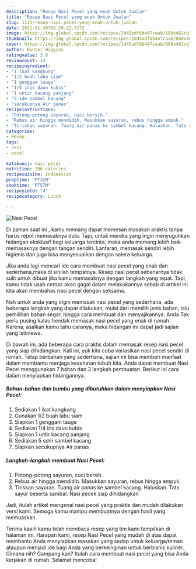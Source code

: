 ```yaml
---
description: "Resep Nasi Pecel yang enak Untuk Jualan"
title: "Resep Nasi Pecel yang enak Untuk Jualan"
slug: 1115-resep-nasi-pecel-yang-enak-untuk-jualan
date: 2021-01-30T08:29:22.727Z
image: https://img-global.cpcdn.com/recipes/2d45adf6b447caab/680x482cq70/nasi-pecel-foto-resep-utama.jpg
thumbnail: https://img-global.cpcdn.com/recipes/2d45adf6b447caab/680x482cq70/nasi-pecel-foto-resep-utama.jpg
cover: https://img-global.cpcdn.com/recipes/2d45adf6b447caab/680x482cq70/nasi-pecel-foto-resep-utama.jpg
author: Hunter Higgins
ratingvalue: 3.6
reviewcount: 14
recipeingredient:
- "1 ikat kangkung"
- "1/2 buah labu siam"
- "1 genggam tauge"
- "1/4 iris daun kubis"
- "1 untir kacang panjang"
- "5 sdm sambel kacang"
- "secukupnya Air panas"
recipeinstructions:
- "Potong-potong sayuran, cuci bersih."
- "Rebus air hingga mendidih. Masukkan sayuran, rebus hingga empuk."
- "Tiriskan sayuran. Tuang air panas ke sambel kacang. Haluskan. Tata sayur beserta sambal. Nasi pecek siap dihidangkan"
categories:
- Resep
tags:
- nasi
- pecel

katakunci: nasi pecel 
nutrition: 206 calories
recipecuisine: Indonesian
preptime: "PT32M"
cooktime: "PT57M"
recipeyield: "4"
recipecategory: Lunch

---
```



![Nasi Pecel](https://img-global.cpcdn.com/recipes/2d45adf6b447caab/680x482cq70/nasi-pecel-foto-resep-utama.jpg)

Di zaman  saat ini , kamu memang dapat memesan masakan praktis tanpa harus repot memasaknya dulu. Tapi, untuk mereka yang ingin menyuguhkan hidangan eksklusif bagi keluarga tercinta, maka anda memang lebih baik memasaknya dengan tangan sendiri. Lantaran, memasak sendiri lebih higienis dan juga bisa menyesuaikan dengan selera keluarga.

Jika anda lagi mencari ide cara membuat nasi pecel yang enak dan sederhana,maka di sinilah tempatnya. Resep nasi pecel  sebenarnya tidak sulit untuk dibuat jika kamu memasaknya dengan langkah yang tepat. Tapi, kamu tidak usah cemas akan gagal dalam melakukannya 
sebab di artikel ini kita akan membahas nasi pecel dengan seksama.  



Nah untuk anda yang ingin memasak nasi pecel yang sederhana, ada beberapa langkah yang dapat dilakukan, mulai dari memilih jenis bahan, lalu pemilihan bahan segar, hingga cara membuat dan menyajikannya. Anda Tak perlu pusing kalau hendak memasak nasi pecel yang enak di rumah. Karena, asalkan kamu  tahu caranya, maka hidangan ini dapat jadi sajian yang istimewa.

Di bawah ini, ada beberapa cara praktis  dalam memasak resep nasi pecel yang siap dihidangkan. Kali ini, yuk kita coba variasikan nasi pecel sendiri di rumah. Tetap berbahan yang sederhana, sajian ini bisa memberi manfaat dalam membantu menjaga kesehatan tubuh kita. Anda dapat membuat Nasi Pecel menggunakan 7 bahan dan 3 langkah pembuatan. Berikut ini cara dalam menyiapkan hidangannya.

<!--inarticleads1-->

##### Bahan-bahan dan bumbu yang dibutuhkan dalam menyiapkan Nasi Pecel:

1. Sediakan 1 ikat kangkung
1. Gunakan 1/2 buah labu siam
1. Siapkan 1 genggam tauge
1. Sediakan 1/4 iris daun kubis
1. Siapkan 1 untir kacang panjang
1. Sediakan 5 sdm sambel kacang
1. Siapkan secukupnya Air panas




<!--inarticleads2-->

##### Langkah-langkah membuat Nasi Pecel:

1. Potong-potong sayuran, cuci bersih.
1. Rebus air hingga mendidih. Masukkan sayuran, rebus hingga empuk.
1. Tiriskan sayuran. Tuang air panas ke sambel kacang. Haluskan. Tata sayur beserta sambal. Nasi pecek siap dihidangkan




Jadi, itulah artikel mengenai  nasi pecel  yang praktis dan mudah dilakukan versi kami. Semoga kamu mampu membuatnya dengan hasil yang memuaskan. 

Terima kasih kamu telah membaca resep yang tim kami tampilkan di halaman ini. Harapan kami, resep  Nasi Pecel yang mudah di atas dapat membantu Anda menyiapkan masakan yang sedap untuk keluarga/teman ataupun menjadi ide bagi Anda yang berkeinginan untuk berbisnis kuliner. Gimana nih? Gampang kan? Itulah cara membuat nasi pecel yang bisa Anda kerjakan di rumah. Selamat mencoba!

